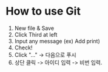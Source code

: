 # How to use Git

1. New file & Save
2. Click Third at left
3. Input any message (ex) Add print)
4. Check!
5. Click "..." -> 다음으로 푸시
6. 상단 클릭 -> 아이디 입력 -> 비번 입력.
